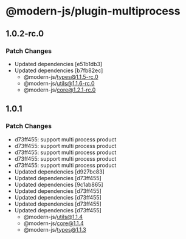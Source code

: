 # @modern-js/plugin-multiprocess

## 1.0.2-rc.0

### Patch Changes

- Updated dependencies [e51b1db3]
- Updated dependencies [b7fb82ec]
  - @modern-js/types@1.1.5-rc.0
  - @modern-js/utils@1.1.6-rc.0
  - @modern-js/core@1.2.1-rc.0

## 1.0.1

### Patch Changes

- d73ff455: support multi process product
- d73ff455: support multi process product
- d73ff455: support multi process product
- d73ff455: support multi process product
- d73ff455: support multi process product
- Updated dependencies [d927bc83]
- Updated dependencies [d73ff455]
- Updated dependencies [9c1ab865]
- Updated dependencies [d73ff455]
- Updated dependencies [d73ff455]
- Updated dependencies [d73ff455]
- Updated dependencies [d73ff455]
  - @modern-js/utils@1.1.4
  - @modern-js/core@1.1.4
  - @modern-js/types@1.1.3
